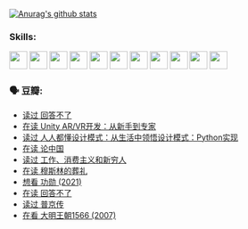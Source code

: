 
[![Anurag's github stats](https://github-readme-stats.vercel.app/api?username=w940853815)](https://github.com/anuraghazra/github-readme-stats)

### Skills:

<code><img height="32" src="https://cdn.jsdelivr.net/npm/simple-icons@v5/icons/python.svg"></code>
<code><img height="32" src="https://cdn.jsdelivr.net/npm/simple-icons@v5/icons/javascript.svg"></code>
<code><img height="32" src="https://cdn.jsdelivr.net/npm/simple-icons@v5/icons/django.svg"></code>
<code><img height="32" src="https://cdn.jsdelivr.net/npm/simple-icons@v5/icons/flask.svg"></code>
<code><img height="32" src="https://cdn.jsdelivr.net/npm/simple-icons@v5/icons/vuetify.svg"></code>
<code><img height="32" src="https://cdn.jsdelivr.net/npm/simple-icons@v5/icons/git.svg"></code>
<code><img height="32" src="https://cdn.jsdelivr.net/npm/simple-icons@v5/icons/docker.svg"></code>
<code><img height="32" src="https://cdn.jsdelivr.net/npm/simple-icons@v5/icons/postgresql.svg"></code>
<code><img height="32" src="https://cdn.jsdelivr.net/npm/simple-icons@v5/icons/elasticsearch.svg"></code>
<code><img height="32" src="https://cdn.jsdelivr.net/npm/simple-icons@v5/icons/macos.svg"></code>
<code><img height="32" src="https://cdn.jsdelivr.net/npm/simple-icons@v5/icons/linux.svg"></code>

### 🗣 豆瓣:

<!-- DOUBAN-ACTIVITIES:START -->
- [读过 回答不了](https://www.douban.com/people/136069238/status/3812155932/?_i=48602581)
- [在读 Unity AR/VR开发：从新手到专家](https://www.douban.com/people/136069238/status/3810864648/?_i=48602581)
- [读过 人人都懂设计模式：从生活中领悟设计模式：Python实现](https://www.douban.com/people/136069238/status/3806334005/?_i=48602581)
- [在读 论中国](https://www.douban.com/people/136069238/status/3805671678/?_i=48602581)
- [读过 工作、消费主义和新穷人](https://www.douban.com/people/136069238/status/3803834644/?_i=48602581)
- [在读 穆斯林的葬礼](https://www.douban.com/people/136069238/status/3802824932/?_i=48602581)
- [想看 功勋‎ (2021)](https://www.douban.com/people/136069238/status/3802127044/?_i=48602581)
- [在读 回答不了](https://www.douban.com/people/136069238/status/3802078489/?_i=48602581)
- [读过 普京传](https://www.douban.com/people/136069238/status/3802076688/?_i=48602581)
- [在看 大明王朝1566‎ (2007)](https://www.douban.com/people/136069238/status/3800275133/?_i=48602581)
<!-- DOUBAN-ACTIVITIES:END -->
<!--
**w940853815/w940853815** is a ✨ _special_ ✨ repository because its `README.md` (this file) appears on your GitHub profile.

Here are some ideas to get you started:

- 🔭 I’m currently working on ...
- 🌱 I’m currently learning ...
- 👯 I’m looking to collaborate on ...
- 🤔 I’m looking for help with ...
- 💬 Ask me about ...
- 📫 How to reach me: ...
- 😄 Pronouns: ...
- ⚡ Fun fact: ...
-->
